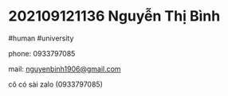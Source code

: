 # 202109121136 Nguyễn Thị Bình
#human #university

phone: 0933797085

mail: nguyenbinh1906@gmail.com

cô có sài zalo (0933797085)
